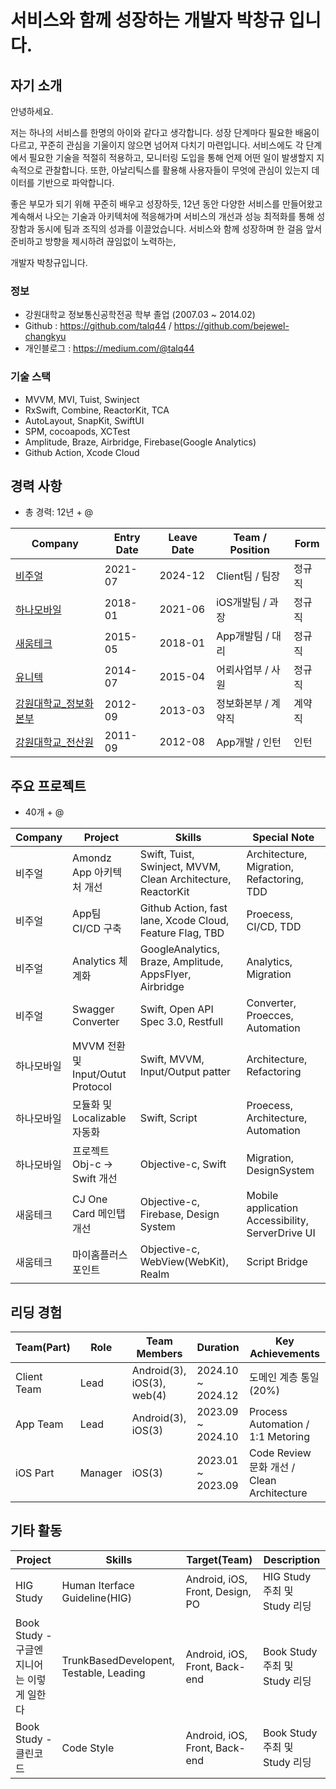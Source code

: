 # 서비스와 함께 성장하는 개발자 박창규 입니다.

## 자기 소개

안녕하세요.

저는 하나의 서비스를 한명의 아이와 같다고 생각합니다. 성장 단계마다 필요한 배움이 다르고, 꾸준히 관심을 기울이지 않으면 넘어져 다치기 마련입니다.
서비스에도 각 단계에서 필요한 기술을 적절히 적용하고, 모니터링 도입을 통해 언제 어떤 일이 발생할지 지속적으로 관찰합니다. 또한, 아날리틱스를 활용해 사용자들이 무엇에 관심이 있는지 데이터를 기반으로 파악합니다.

좋은 부모가 되기 위해 꾸준히 배우고 성장하듯,
12년 동안 다양한 서비스를 만들어왔고 계속해서 나오는 기술과 아키텍처에 적응해가며 서비스의 개선과 성능 최적화를 통해 성장함과 동시에 팀과 조직의 성과를 이끌었습니다.
서비스와 함께 성장하며 한 걸음 앞서 준비하고 방향을 제시하려 끊임없이 노력하는, 

개발자 박창규입니다.

### 정보
- 강원대학교 정보통신공학전공 학부 졸업 (2007.03 ~ 2014.02)
- Github : https://github.com/talq44 / https://github.com/bejewel-changkyu
- 개인블로그 : https://medium.com/@talq44


### 기술 스택

- MVVM, MVI, Tuist, Swinject
- RxSwift, Combine, ReactorKit, TCA
- AutoLayout, SnapKit, SwiftUI
- SPM, cocoapods, XCTest
- Amplitude, Braze, Airbridge, Firebase(Google Analytics)
- Github Action, Xcode Cloud
 
## 경력 사항
- 총 경력: 12년 + @

Company | Entry Date | Leave Date | Team / Position | Form
--------|------------|------------|----------|----------------
[비주얼](https://github.com/samchon/resume/blob/master/STORY.md#41-smartcareworks](https://github.com/talq44/resume_portfolio/blob/main/PORTFOLIO.md#%EB%B9%84%EC%A3%BC%EC%96%BC-2107--2412)) | 2021-07    | 2024-12    | Client팀 / 팀장  | 정규직
[하나모바일](https://github.com/samchon/resume/blob/master/STORY.md#42-unitech](https://github.com/talq44/resume_portfolio/blob/main/PORTFOLIO.md#%ED%95%98%EB%82%98%EB%AA%A8%EB%B0%94%EC%9D%BC-1801--2106))     | 2018-01    | 2021-06    | iOS개발팀 / 과장 | 정규직
[새움테크](https://github.com/samchon/resume/blob/master/STORY.md#43-hiswill](https://github.com/talq44/resume_portfolio/blob/main/PORTFOLIO.md#%EC%83%88%EC%9B%80%ED%85%8C%ED%81%AC-1505--1801))     | 2015-05    | 2018-01    | App개발팀 / 대리 | 정규직
[유니텍](https://github.com/samchon/resume/blob/master/STORY.md#42-unitech](https://github.com/talq44/resume_portfolio/blob/main/PORTFOLIO.md#%EC%9C%A0%EB%8B%88%ED%85%8D-1407--1504))             | 2014-07    | 2015-04    | 어뢰사업부 / 사원 | 정규직
[강원대학교_정보화본부](https://github.com/talq44/resume_portfolio/blob/main/PORTFOLIO.md#%EA%B0%95%EC%9B%90%EB%8C%80%ED%95%99%EA%B5%90-%EC%A0%84%EC%82%B0%EC%9B%90-1107--1302)             | 2012-09    | 2013-03    | 정보화본부 / 계약직 | 계약직
[강원대학교_전산원](https://github.com/talq44/resume_portfolio/blob/main/PORTFOLIO.md#%EA%B0%95%EC%9B%90%EB%8C%80%ED%95%99%EA%B5%90-%EC%A0%84%EC%82%B0%EC%9B%90-1107--1302) | 2011-09 | 2012-08 | App개발 / 인턴 | 인턴

## 주요 프로젝트
- 40개 + @

Company        | Project                | Skills              | Special Note
---------------|------------------------|---------------------|---------------------
비주얼 | Amondz App 아키텍처 개선              | Swift, Tuist, Swinject, MVVM, Clean Architecture, ReactorKit  | Architecture, Migration, Refactoring, TDD
비주얼 | App팀 CI/CD 구축                     | Github Action, fast lane, Xcode Cloud, Feature Flag, TBD      | Proecess, CI/CD, TDD
비주얼 | Analytics 체계화                     | GoogleAnalytics, Braze, Amplitude, AppsFlyer, Airbridge       | Analytics, Migration
비주얼 | Swagger Converter                  | Swift, Open API Spec 3.0, Restfull                            | Converter, Proecces, Automation
하나모바일 | MVVM 전환 및 Input/Outut Protocol | Swift, MVVM, Input/Output patter                              | Architecture, Refactoring
하나모바일 | 모듈화 및 Localizable 자동화        | Swift, Script                                                 | Proecess, Architecture, Automation
하나모바일 | 프로젝트 Obj-c -> Swift 개선       | Objective-c, Swift                                            | Migration, DesignSystem
새움테크 | CJ One Card 메인탭 개선             | Objective-c, Firebase, Design System                          | Mobile application Accessibility, ServerDrive UI
새움테크 | 마이홈플러스포인트                    | Objective-c, WebView(WebKit), Realm                             | Script Bridge


## 리딩 경험
Team(Part) | Role        | Team Members              | Duration            | Key Achievements
-----------|------------|----------------------------|---------------------|---------------------
Client Team| Lead       | Android(3), iOS(3), web(4) | 2024.10 ~ 2024.12 | 도메인 계층 통일(20%)
App Team | Lead        | Android(3), iOS(3)          | 2023.09 ~ 2024.10 | Process Automation / 1:1 Metoring
iOS Part | Manager     | iOS(3)                      | 2023.01 ~ 2023.09 | Code Review 문화 개선 / Clean Architecture


## 기타 활동
Project                     | Skills                       | Target(Team) | Description              
----------------------------|------------------------------|--------------|-----------------------
HIG Study                           | Human Iterface Guideline(HIG)           | Android, iOS, Front, Design, PO | HIG Study 주최 및 Study 리딩
Book Study - 구글엔지니어는 이렇게 일한다  | TrunkBasedDevelopent, Testable, Leading  | Android, iOS, Front, Back-end | Book Study 주최 및 Study 리딩
Book Study - 클린코드                 | Code Style                               | Android, iOS, Front, Back-end | Book Study 주최 및 Study 리딩
